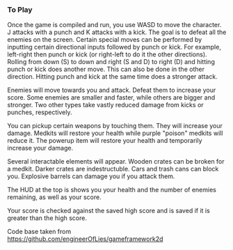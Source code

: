 ### To Play ###

Once the game is compiled and run, you use WASD to move the character. J attacks with a punch and K attacks with a kick. The goal is to defeat all the enemies on the screen.
Certain special moves can be performed by inputting certain directional inputs followed by punch or kick. For example, left-right then punch or kick (or right-left to do it the other directions).
Rolling from down (S) to down and right (S and D) to right (D) and hitting punch or kick does another move. This can also be done in the other direction.
Hitting punch and kick at the same time does a stronger attack.

Enemies will move towards you and attack. Defeat them to increase your score. Some enemies are smaller and faster, while others are bigger and stronger. Two other types take vastly reduced damage from kicks or punches, respectively.

You can pickup certain weapons by touching them. They will increase your damage. Medkits will restore your health while purple "poison" medkits will reduce it. The powerup item will restore your health and temporarily increase your damage.

Several interactable elements will appear. Wooden crates can be broken for a medkit. Darker crates are indestructuble. Cars and trash cans can block you. Explosive barrels can damage you if you attack them.

The HUD at the top is shows you your health and the number of enemies remaining, as well as your score.

Your score is checked against the saved high score and is saved if it is greater than the high score.

Code base taken from https://github.com/engineerOfLies/gameframework2d
